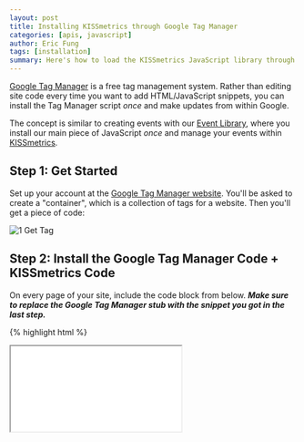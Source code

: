 ```yaml
---
layout: post
title: Installing KISSmetrics through Google Tag Manager
categories: [apis, javascript]
author: Eric Fung
tags: [installation]
summary: Here's how to load the KISSmetrics JavaScript library through Google Tag Manager.
---
```

[Google Tag Manager][gtm] is a free tag management system. Rather than editing site code every time you want to add HTML/JavaScript snippets, you can install the Tag Manager script *once* and make updates from within Google.

The concept is similar to creating events with our [Event Library][evlib], where you install our main piece of JavaScript *once* and manage your events within [KISSmetrics][evlib-link].

## Step 1: Get Started

Set up your account at the [Google Tag Manager website][gtm]. You'll be asked to create a "container", which is a collection of tags for a website. Then you'll get a piece of code:

![1 Get Tag][ss1]

## Step 2: Install the Google Tag Manager Code + KISSmetrics Code

On every page of your site, include the code block from below. ***Make sure to replace the Google Tag Manager stub with the snippet you got in the last step.***

{% highlight html %}
<script type="text/javascript">
// Prepare for KISSmetrics setup before loading Google Tag Manager
var _kmq = _kmq || [];
</script>

<!-- Google Tag Manager -->
<noscript><iframe src="//www.googletagmanager.com/..."></script>
<!-- End Google Tag Manager -->
{% endhighlight %}

Here's a screenshot of installing in a Wordpress template:

![2 Install Tag][ss2]

*Technical Note: Google Tag Manager [doesn't let you control the order][gtm-order] in which your tags are loaded.* That's why you are creating the `_kmq` array outside of the Google-managed tags. That way, any KM API calls that Google manages doesn't cause any JavaScript errors. To read more, please refer to our [JavaScript library documentation][js-async].

## Step 3: Back in Google Tag Manager, Set Up a Tag for the KISSmetrics JavaScript Snippet

* Back in Google Tag Manager, create a "Custom HTML Tag":

![3 HTML Tag][ss3]

* Please refer to your site's [Settings page][settings] to obtain your KISSmetrics JavaScript snippet, which you'll place in the "HTML" field:
 
![4 Add KM][ss4]

* Click the button to `+ Add Rule to Fire Tag`, so that you can tell Google to load our snippet on ***All Pages***:

![5 Apply Rule][ss5]

* Save this tag. Now you'll update your Tag by clicking "Create Version" in the top right corner:

![6 Create Version][ss6]

* You can preview your changes here, so when ready, click "Save and Publish":

![7 Publish][ss7]

## That's It!

As always, you can check in [KISSmetrics Live][live] to look for your own activity, and to check that you've installed properly.

To recap, there are 4 steps:

1. Create a *tag* containing the JavaScript snippet and/or API calls.
2. Create a *rule* that tells on which pages to load those tags.
3. Create a *version* to save a history of your changes.
4. *Publish* the version so that it is actively running on your site.

[gtm]: https://www.google.com/tagmanager
[gtm-order]: http://support.google.com/tagmanager/answer/2772421/?hl=en

[evlib]: /tools/event-library
[evlib-link]: https://app.kissmetrics.com/wizard
[settings]: https://app.kissmetrics.com/settings
[js-async]: /apis/javascript/javascript-specific#how-does-it-work-

[live]: /tools/live

[ss1]: https://s3.amazonaws.com/kissmetrics-support-files/assets/apis/javascript/google-tag-manager/1-get-tag.png
[ss2]: https://s3.amazonaws.com/kissmetrics-support-files/assets/apis/javascript/google-tag-manager/2-install-tag.png
[ss3]: https://s3.amazonaws.com/kissmetrics-support-files/assets/apis/javascript/google-tag-manager/3-html-tag.png
[ss4]: https://s3.amazonaws.com/kissmetrics-support-files/assets/apis/javascript/google-tag-manager/4-add-km.png
[ss5]: https://s3.amazonaws.com/kissmetrics-support-files/assets/apis/javascript/google-tag-manager/5-apply-rule.png
[ss6]: https://s3.amazonaws.com/kissmetrics-support-files/assets/apis/javascript/google-tag-manager/6-create-version.png
[ss7]: https://s3.amazonaws.com/kissmetrics-support-files/assets/apis/javascript/google-tag-manager/7-publish.png